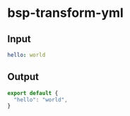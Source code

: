 # bsp-transform-yml

## Input

```yml
hello: world
```

## Output

<!-- prettier-ignore -->
```js
export default {
  "hello": "world",
}
```

